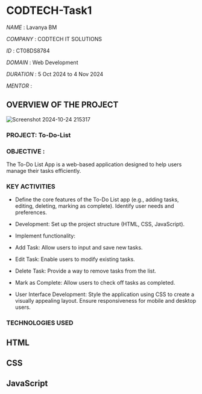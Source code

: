 # CODTECH-Task1
*NAME* :  Lavanya BM

*COMPANY* : CODTECH IT SOLUTIONS

*ID* :  CT08DS8784

*DOMAIN* : Web Development

*DURATION* : 5 Oct 2024 to 4 Nov 2024

*MENTOR* : 




## OVERVIEW OF THE PROJECT

![Screenshot 2024-10-24 215317](https://github.com/user-attachments/assets/86d2b75c-b576-48bf-a408-1915e92ce756)


### PROJECT: To-Do-List


### OBJECTIVE :
The To-Do List App is a web-based application designed to help users manage their tasks efficiently. 


### KEY ACTIVITIES
* Define the core features of the To-Do List app (e.g., adding tasks, editing, deleting, marking as complete).
Identify user needs and preferences.

* Development:
Set up the project structure (HTML, CSS, JavaScript).
* Implement functionality:
* Add Task: Allow users to input and save new tasks.
* Edit Task: Enable users to modify existing tasks.
* Delete Task: Provide a way to remove tasks from the list.
* Mark as Complete: Allow users to check off tasks as completed.

* User Interface Development:
Style the application using CSS to create a visually appealing layout.
Ensure responsiveness for mobile and desktop users.

### TECHNOLOGIES USED
## HTML
## CSS
## JavaScript
